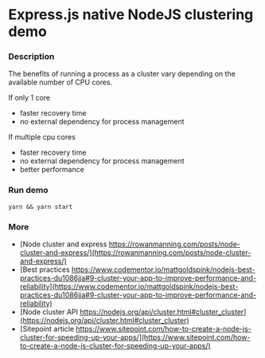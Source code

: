 # Express.js native NodeJS clustering demo

### Description

The benefits of running a process as a cluster vary depending on the available number of CPU cores.

If only 1 core
- faster recovery time
- no external dependency for process management

If multiple cpu cores
- faster recovery time
- no external dependency for process management
- better performance

### Run demo

```
yarn && yarn start
```

### More

- [Node cluster and express https://rowanmanning.com/posts/node-cluster-and-express/](https://rowanmanning.com/posts/node-cluster-and-express/)
- [Best practices https://www.codementor.io/mattgoldspink/nodejs-best-practices-du1086jja#9-cluster-your-app-to-improve-performance-and-reliability](https://www.codementor.io/mattgoldspink/nodejs-best-practices-du1086jja#9-cluster-your-app-to-improve-performance-and-reliability)
- [Node cluster API https://nodejs.org/api/cluster.html#cluster_cluster](https://nodejs.org/api/cluster.html#cluster_cluster)
- [Sitepoint article https://www.sitepoint.com/how-to-create-a-node-js-cluster-for-speeding-up-your-apps/](https://www.sitepoint.com/how-to-create-a-node-js-cluster-for-speeding-up-your-apps/)
